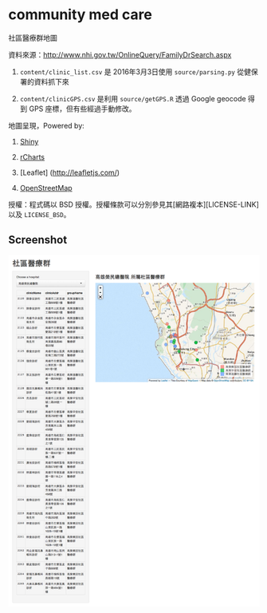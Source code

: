 community med care
================

社區醫療群地圖

資料來源：http://www.nhi.gov.tw/OnlineQuery/FamilyDrSearch.aspx

1. `content/clinic_list.csv` 是 2016年3月3日使用 `source/parsing.py` 從健保署的資料抓下來

2. `content/clinicGPS.csv` 是利用 `source/getGPS.R` 透過 Google geocode 得到 GPS 座標，但有些經過手動修改。

地圖呈現，Powered by:

1. [Shiny](http://www.rstudio.com/shiny/)

2. [rCharts](https://github.com/ramnathv/rCharts/)

3. [Leaflet] (http://leafletjs.com/)

4. [OpenStreetMap](http://www.openstreetmap.org)

授權：程式碼以 BSD 授權。授權條款可以分別參見其[網路複本][LICENSE-LINK]以及 `LICENSE_BSD`。


Screenshot
----------------------
![Screenshot](screenshot.png)
